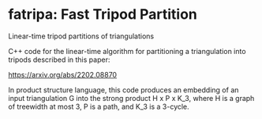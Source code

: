 # fatripa: Fast Tripod Partition
Linear-time tripod partitions of triangulations

C++ code for the linear-time algorithm for partitioning a triangulation into tripods described in this paper:

https://arxiv.org/abs/2202.08870

In product structure language, this code produces an embedding of an input triangulation G into the strong product H x P x K_3, where H is a graph of treewidth at most 3, P is a path, and K_3 is a 3-cycle.
